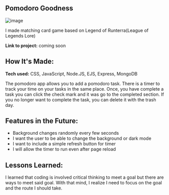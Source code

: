 ## Pomodoro Goodness

![image](https://user-images.githubusercontent.com/112201564/201456341-e7db1770-3878-4568-9425-6784f470ae20.png)

I made matching card game based on Legend of Runterra(League of Legends Lore)

**Link to project:** coming soon



## How It's Made:

**Tech used:** CSS, JavaScript, Node.JS, EJS, Express, MongoDB

The pomodoro app allows you to add a pomodoro task. There is a timer to track your time on your tasks in the same place. Once, you have complete a task you can click the check mark and it was go to the completed section. If you no longer want to complete the task, you can delete it with the trash day.



## Features in the Future:



- Background changes randomly every few seconds
- I want the user to be able to change the background or dark mode
- I want to include a simple refresh button for timer
- I will allow the timer to run even after page reload



## Lessons Learned:

I learned that coding is involved critical thinking to meet a goal but there are ways to meet said goal. With that mind, I realize I need to focus on the goal and the route I should take. 
